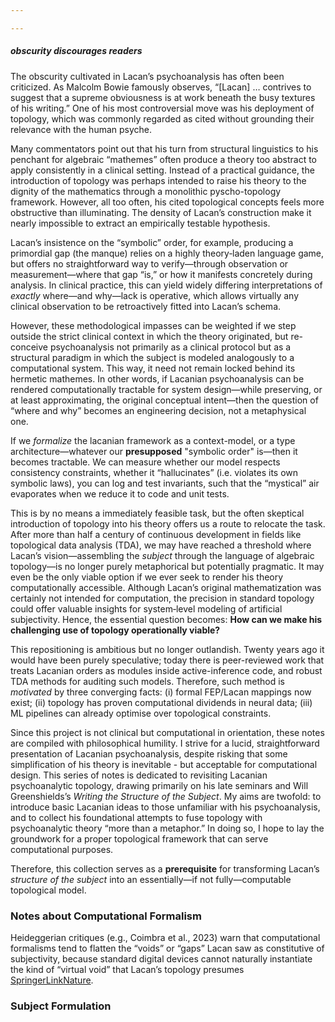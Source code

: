 ```yaml
---

---
```




##### obscurity discourages readers

The obscurity cultivated in Lacan’s psychoanalysis has often been criticized.  As Malcolm Bowie famously observes, “[Lacan] … contrives to suggest that a supreme obviousness is at work beneath the busy textures of his writing.” One of his most controversial move was his deployment of topology, which was commonly regarded as cited without grounding their relevance with the human psyche.

Many commentators point out that his turn from structural linguistics to his penchant for algebraic “mathemes” often produce a theory too abstract to apply consistently in a clinical setting. Instead of a practical guidance, the introduction of topology was perhaps intended to raise his theory to the dignity of the mathematics through a monolithic pyscho-topology framework. However, all too often, his cited topological concepts feels more obstructive than illuminating. The density of Lacan’s construction make it nearly impossible to extract an empirically testable hypothesis. 

Lacan’s insistence on the “symbolic” order, for example, producing a primordial gap (the manque) relies on a highly theory‐laden language game, but offers no straightforward way to verify—through observation or measurement—where that gap “is,” or how it manifests concretely during analysis. In clinical practice, this can yield widely differing interpretations of *exactly* where—and why—lack is operative, which allows virtually any clinical observation to be retroactively fitted into Lacan’s schema. 

However, these methodological impasses can be weighted if we step outside the strict clinical context in which the theory originated, but re-conceive psychoanalysis not primarily as a clinical protocol but as a structural paradigm in which the subject is modeled analogously to a computational system. This way, it need not remain locked behind its hermetic mathemes. In other words, if Lacanian psychoanalysis can be rendered computationally tractable for system design—while preserving, or at least approximating, the original conceptual intent—then the question of “where and why” becomes an engineering decision, not a metaphysical one. 

If we _formalize_ the lacanian framework as a context-model, or a type architecture—whatever our **presupposed** "symbolic order" is—then it becomes tractable. We can measure whether our model respects consistency constraints, whether it “hallucinates” (i.e. violates its own symbolic laws), you can log and test invariants, such that the “mystical” air evaporates when we reduce it to code and unit tests.

This is by no means a immediately feasible task, but the often skeptical introduction of topology into his theory offers us a route to relocate the task. After more than half a century of continuous development in fields like topological data analysis (TDA), we may have reached a threshold where Lacan’s vision—assembling the _subject_ through the language of algebraic topology—is no longer purely metaphorical but potentially pragmatic. It may even be the only viable option if we ever seek to render his theory computationally accessible. Although Lacan’s original mathematization was certainly not intended for computation, the precision in standard topology could offer valuable insights for system‐level modeling of artificial subjectivity. Hence, the essential question becomes: **How can we make his challenging use of topology operationally viable?**

This repositioning is ambitious but no longer outlandish. Twenty years ago it would have been purely speculative; today there is peer-reviewed work that treats Lacanian orders as modules inside active-inference code, and robust TDA methods for auditing such models. Therefore, such method is _motivated_ by three converging facts: (i) formal FEP/Lacan mappings now exist; (ii) topology has proven computational dividends in neural data; (iii) ML pipelines can already optimise over topological constraints.

Since this project is not clinical but computational in orientation, these notes are compiled with philosophical humility. I strive for a lucid, straightforward presentation of Lacanian psychoanalysis, despite risking that some simplification of his theory is inevitable - but acceptable for computational design. This series of notes is dedicated to revisiting Lacanian psychoanalytic topology, drawing primarily on his late seminars and Will Greenshields’s _Writing the Structure of the Subject_. My aims are twofold: to introduce basic Lacanian ideas to those unfamiliar with his psychoanalysis, and to collect his foundational attempts to fuse topology with psychoanalytic theory “more than a metaphor.” In doing so, I hope to lay the groundwork for a proper topological framework that can serve computational purposes.

Therefore, this collection serves as a **prerequisite** for transforming Lacan’s _structure of the subject_ into an essentially—if not fully—computable topological model.

### Notes about Computational Formalism

 Heideggerian critiques (e.g., Coimbra et al., 2023) warn that computational formalisms tend to flatten the “voids” or “gaps” Lacan saw as constitutive of subjectivity, because standard digital devices cannot naturally instantiate the kind of “virtual void” that Lacan’s topology presumes [SpringerLink](https://link.springer.com/article/10.1057/s41282-023-00407-3?utm_source=chatgpt.com)[Nature](https://www.nature.com/articles/s41599-024-03857-x?utm_source=chatgpt.com).

### Subject Formulation





